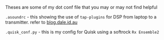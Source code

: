 Theses are some of my dot conf file that you may or may not find helpful

`.asoundrc` - this showing the use of `tap-plugins` for DSP from laptop to a transmitter. refer to [blog.dale.id.au](https://blog.dale.id.au/tag/speech-compression/)

`.quisk_conf.py` - this is my config for Quisk using a softrock `Rx Ensemble2`

